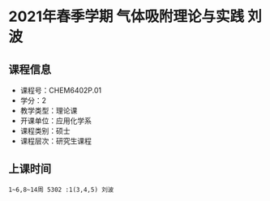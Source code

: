 # 2021年春季学期 气体吸附理论与实践 刘波






## 课程信息

- 课程号：CHEM6402P.01
- 学分：2
- 教学类型：理论课
- 开课单位：应用化学系
- 课程类别：硕士
- 课程层次：研究生课程

## 上课时间

```
1~6,8~14周 5302 :1(3,4,5) 刘波
```

